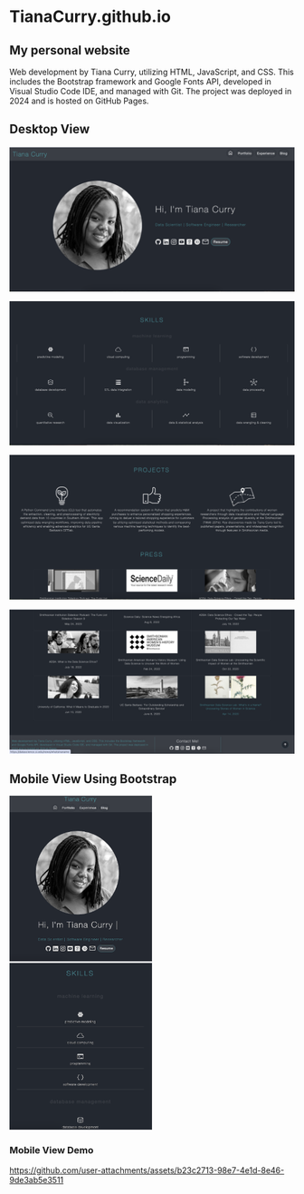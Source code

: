 # TianaCurry.github.io

## My personal website

Web development by Tiana Curry, utilizing HTML, JavaScript, and CSS. This includes the Bootstrap framework and Google Fonts API, developed in Visual Studio Code IDE, and managed with Git. The project was deployed in 2024 and is hosted on GitHub Pages.

## Desktop View

![image](./images/readme-media/desktop-view-1.png)

![image](./images/readme-media/desktop-view-2.png)

![image](./images/readme-media/desktop-view-3.png)

![image](./images/readme-media/desktop-view-4.png)

## Mobile View Using Bootstrap

<div class="row">
  <div class="column">
    <img src="./images/readme-media/mobile-view-1.png" width="50%" height="auto">
  </div>
  <div class="column">
    <img src="./images/readme-media/mobile-view-2.png" width="50%" height="auto">
  </div>
</div>




### Mobile View Demo

https://github.com/user-attachments/assets/b23c2713-98e7-4e1d-8e46-9de3ab5e3511
